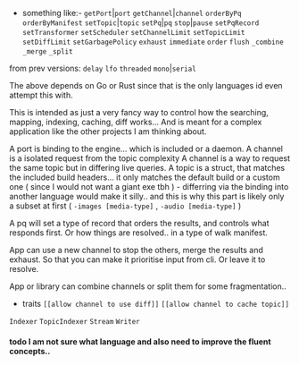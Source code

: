 - something like:-
`getPort`|`port`
`getChannel`|`channel`
`orderByPq`
`orderByManifest`
`setTopic`|`topic`
`setPq`|`pq`
`stop`|`pause`
`setPqRecord`
`setTransformer`
`setScheduler`
`setChannelLimit`
`setTopicLimit`
`setDiffLimit`
`setGarbagePolicy`
`exhaust`
`immediate`
`order`
`flush`
`_combine`
`_merge`
`_split`

from prev versions:
`delay`
`lfo`
`threaded`
`mono`|`serial`


The above depends on Go or Rust since that is the only languages id even attempt this with.

This is intended as just a very fancy way to control how the searching, mapping, indexing, caching, diff works... And is meant for a complex application like the other projects I am thinking about. 

A port is binding to the engine... which is included or a daemon. 
A channel is a isolated request from the topic complexity
A channel is a way to request the same topic but in differing live queries.
A topic is a struct, that matches the included build headers... it only matches the default build or a custom one ( since I would not want a giant exe tbh ) - differring via the binding into another language would make it silly.. and this is why this part is likely only a subset at first ( `-images [media-type]` , `-audio [media-type]` ) 

A pq will set a type of record that orders the results, and controls what responds first. Or how things are resolved.. in a type of walk manifest.

App can use a new channel to stop the others, merge the results and exhaust. So that you can make it prioritise input from cli. Or leave it to resolve. 

App or library can combine channels or split them for some fragmentation.. 

- traits 
  `[[allow channel to use diff]]`
  `[[allow channel to cache topic]]`
  
`Indexer`
`TopicIndexer`
`Stream`
`Writer`

#### todo I am not sure what language and also need to improve the fluent concepts.. 
